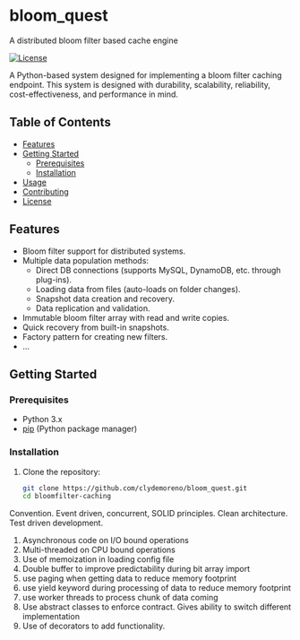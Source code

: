 # bloom_quest
A distributed bloom filter based cache engine

[![License](https://img.shields.io/badge/License-MIT-blue.svg)](https://opensource.org/licenses/MIT)

A Python-based system designed for implementing a bloom filter caching endpoint. This system is designed with durability, scalability, reliability, cost-effectiveness, and performance in mind.

## Table of Contents

- [Features](#features)
- [Getting Started](#getting-started)
  - [Prerequisites](#prerequisites)
  - [Installation](#installation)
- [Usage](#usage)
- [Contributing](#contributing)
- [License](#license)

## Features

- Bloom filter support for distributed systems.
- Multiple data population methods:
  - Direct DB connections (supports MySQL, DynamoDB, etc. through plug-ins).
  - Loading data from files (auto-loads on folder changes).
  - Snapshot data creation and recovery.
  - Data replication and validation.
- Immutable bloom filter array with read and write copies.
- Quick recovery from built-in snapshots.
- Factory pattern for creating new filters.
- ...

## Getting Started

### Prerequisites

- Python 3.x
- [pip](https://pip.pypa.io/en/stable/installing/) (Python package manager)

### Installation

1. Clone the repository:

   ```bash
   git clone https://github.com/clydemoreno/bloom_quest.git
   cd bloomfilter-caching


Convention. Event driven, concurrent, SOLID principles. Clean architecture. Test driven development. 
1. Asynchronous code on I/O bound operations
2. Multi-threaded on CPU bound operations
3. Use of memoization in loading config file
4. Double buffer to improve predictability during bit array import
5. use paging when getting data to reduce memory footprint
6. use yield keyword during processing of data to reduce memory footprint
7. use worker threads to process chunk of data coming
8. Use abstract classes to enforce contract. Gives ability to switch different implementation
9. Use of decorators to add functionality. 